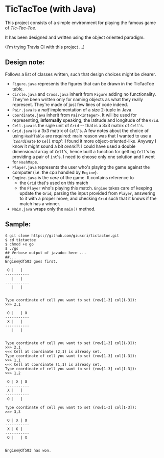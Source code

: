 # TicTacToe (with Java)

This project consists of a simple environment for playing the famous game of *Tic-Tac-Toe*.

It has been designed and written using the object oriented paradigm.

(I'm trying Travis CI with this project ...)

## Design note:

Follows a list of classes written, such that design choices
might be clearer.

+ `Figure.java` represents the figures that can be
drawn in the TicTacToe table.
+ `Circle.java` and `Cross.java` inherit from `Figure`
adding no functionality. They've been written
only for naming objects as what they really
represent. They're made of just few lines of code indeed.
+ `Pair.java` is a *naif* implementation of a
size 2-tuple in Java.
+ `Coordinate.java` inherit from `Pair<Integer>`.
It will be used for representing, **informally**
speaking, the latitude and longitude of the `Grid`.
+ `Cell.java` is the sigle unit of `Grid` -- that is
a 3x3 matrix of `Cell`'s.
+ `Grid.java` is a 3x3 matrix of `Cell`'s. A few notes
about the choice of using `HashTable` are required:
main reason was that I wanted to use a '*`Coordinate` to `Cell`
map*': I found it more object-oriented-like. Anyway
I know it might sound a bit *overkill*: I could have
used a double dimensional array of `Cell`'s, hence built a
function for getting `Cell`'s by providing a pair
of `int`'s. I need to choose only one solution and I went
for `HashMap`s.
+ `Player.java` represents the user who's playing
the game against the computer (i.e. the *cpu* handled by `Engine`).
+ `Engine.java` is the *core* of the game. It contains
reference to
  + the `Grid` that's used on this match
  + the `Player` who's playing this match.
`Engine` takes care of keeping
update the `Grid`, parsing the input provided from `Player`,
answering to it with a proper move,
and checking `Grid` such that it knows if the match
has a winner.
+ `Main.java` wraps only the `main()` method.

## Sample:

    $ git clone https://github.com/giuscri/tictactoe.git
    $ cd tictactoe
    $ chmod +x go
    $ ./go
    ## Verbose output of javadoc here ...
    ##...
    Engine@df503 goes first.

     O |   |   
    -----------
       |   |   
    -----------
       |   |   


    Type coordinate of cell you want to set (row[1-3] col[1-3]):
    >>> 2,1

     O |   | O 
    -----------
     X |   |   
    -----------
       |   |   


    Type coordinate of cell you want to set (row[1-3] col[1-3]):
    >>> 2,1
    <<< Cell at coordinate (2,1) is already set.
    Type coordinate of cell you want to set (row[1-3] col[1-3]):
    >>> 1,1
    <<< Cell at coordinate (1,1) is already set.
    Type coordinate of cell you want to set (row[1-3] col[1-3]):
    >>> 1,2

     O | X | O 
    -----------
     X |   |   
    -----------
     O |   |   

    Type coordinate of cell you want to set (row[1-3] col[1-3]):
    >>> 3,3

     O | X | O 
    -----------
     X | O |   
    -----------
     O |   | X 


    Engine@df503 has won.
